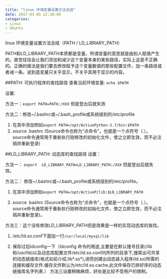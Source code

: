 ```yaml
---
title: "linux 环境变量设置方法总结"
date: 2017-03-05 22:30:09
categories:
- Linux
- Ubuntu
---
```


linux 环境变量设置方法总结（PATH / LD_LIBRARY_PATH）

PATH和LD_LIBRARY_PATH本质都是变量，所谓变量的意思就是由别人赋值产生的，直觉往往会让我们添加和减少这个变量本身的某些路径，实际上这是不正确的。正确的做法是我们要去修改赋予这个变量数值的那些配置文件，加一条路径或者减一条。说到底变量只关乎显示，不关乎其用于显示的内容。

##PATH:  可执行程序的查找路径
查看当前环境变量:
`echo $PATH`

设置: 

方法一：`export PATH=PATH:/XXX` 但是登出后就失效

方法二：修改~/.bashrc或~/.bash_profile或系统级别的/etc/profile

1. 在其中添加例如`export PATH=/opt/ActivePython-2.7/bin:$PATH`
2. source .bashrc  (Source命令也称为“点命令”，也就是一个点符号（.）。source命令通常用于重新执行刚修改的初始化文件，使之立即生效，而不必注销并重新登录)


##LD_LIBRARY_PATH: 动态库的查找路径
设置：

方法一： `export  LD_LIBRARY_PATH=LD_LIBRARY_PATH:/XXX` 但是登出后就失效。

方法二：  修改~/.bashrc或~/.bash_profile或系统级别的/etc/profile。

1. 在其中添加例如`export PATH=/opt/ActiveP/lib:$LD_LIBRARY_PATH`

2. source .bashrc  (Source命令也称为“点命令”，也就是一个点符号（.）。source命令通常用于重新执行刚修改的初始化文件，使之立即生效，而不必注销并重新登录)。

方法三：这个没有修改LD_LIBRARY_PATH但是效果是一样的实现动态库的查找， 

1. /etc/ld.so.conf下面加一行`/usr/local/mysql/lib`

2. 保存过后ldconfig一下（ldconfig 命令的用途,主要是在默认搜寻目录(/lib和/usr/lib)以及动态库配置文件/etc/ld.so.conf内所列的目录下,搜索出可共享的动态链接库(格式如前介绍,lib*.so*),进而创建出动态装入程序(ld.so)所需的连接和缓存文件.缓存文件默认为/etc/ld.so.cache,此文件保存已排好序的动态链接库名字列表.）
方法三设置稍微麻烦，好处是比较不受用户的限制。
